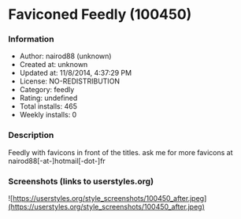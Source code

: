 # Faviconed Feedly (100450)

### Information
- Author: nairod88 (unknown)
- Created at: unknown
- Updated at: 11/8/2014, 4:37:29 PM
- License: NO-REDISTRIBUTION
- Category: feedly
- Rating: undefined
- Total installs: 465
- Weekly installs: 0


### Description
Feedly with favicons in front of the titles.
ask me for more favicons at nairod88[-at-]hotmail[-dot-]fr


### Screenshots (links to userstyles.org)
![https://userstyles.org/style_screenshots/100450_after.jpeg](https://userstyles.org/style_screenshots/100450_after.jpeg)



